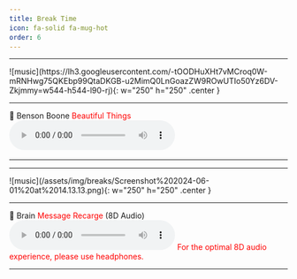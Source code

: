 ```yaml
---
title: Break Time
icon: fa-solid fa-mug-hot
order: 6
---
```


<hr>
![music](https://lh3.googleusercontent.com/-tOODHuXHt7vMCroq0W-mRNHwg75QKEbp99QtaDKGB-u2MimQ0LnGoazZW9ROwUTIo50Yz6DV-Zkjmmy=w544-h544-l90-rj){: w="250" h="250" .center }

<hr>

🎵 Benson Boone <span style="color: #FF0000 !important;">Beautiful Things</span>
<audio controls>
  <source src="/assets/img/breaks/Beautiful Things.mp3" type="audio/mpeg">
  Your browser does not support the audio tag.
</audio>

<hr>

<hr>
![music](/assets/img/breaks/Screenshot%202024-06-01%20at%2014.13.13.png){: w="250" h="250" .center }

<hr>

🎵 Brain <span style="color: #FF0000 !important;">Message Recarge </span> (8D Audio)
<audio controls>
  <source src="/assets/img/breaks/20 Minutes of Brain Massage (8D Audio).mp3" type="audio/mpeg">
  Your browser does not support the audio tag.
</audio>
<span style="color: #FF0000 !important;">For the optimal 8D audio experience, please use headphones.</span>
<hr>